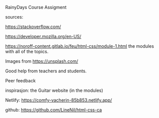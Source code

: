 RainyDays Course Assigment

sources:

https://stackoverflow.com/

https://developer.mozilla.org/en-US/

https://noroff-content.gitlab.io/feu/html-css/module-1.html
the modules with all of the topics.

Images from https://unsplash.com/

Good help from teachers and students.

Peer feedback

inspirasjon:
the Guitar website (in the modules)

Netlify: https://comfy-vacherin-85b853.netlify.app/

github: https://github.com/LineNil/html-css-ca
